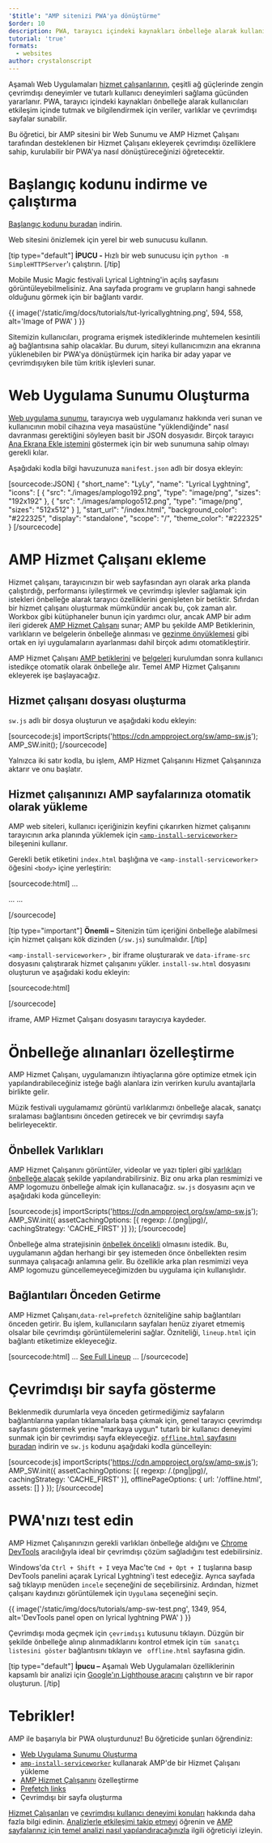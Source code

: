 ```yaml
---
'$title': "AMP sitenizi PWA'ya dönüştürme"
$order: 10
description: PWA, tarayıcı içindeki kaynakları önbelleğe alarak kullanıcıları etkileşim içinde tutmak ve bilgilendirmek için veriler, varlıklar ve çevrimdışı sayfalar sunabilir.
tutorial: 'true'
formats:
  - websites
author: crystalonscript
---
```


Aşamalı Web Uygulamaları [hizmet çalışanlarının](https://developer.mozilla.org/en-US/docs/Web/API/Service_Worker_API), çeşitli ağ güçlerinde zengin çevrimdışı deneyimler ve tutarlı kullanıcı deneyimleri sağlama gücünden yararlanır. PWA, tarayıcı içindeki kaynakları önbelleğe alarak kullanıcıları etkileşim içinde tutmak ve bilgilendirmek için veriler, varlıklar ve çevrimdışı sayfalar sunabilir.

Bu öğretici, bir AMP sitesini bir Web Sunumu ve AMP Hizmet Çalışanı tarafından desteklenen bir Hizmet Çalışanı ekleyerek çevrimdışı özelliklere sahip, kurulabilir bir PWA'ya nasıl dönüştüreceğinizi öğretecektir.

# Başlangıç kodunu indirme ve çalıştırma

[Başlangıç kodunu buradan](/static/files/tutorials/amptopwa.zip) indirin.

Web sitesini önizlemek için yerel bir web sunucusu kullanın.

[tip type="default"] **İPUCU -** Hızlı bir web sunucusu için `python -m SimpleHTTPServer`'ı çalıştırın. [/tip]

Mobile Music Magic festivali Lyrical Lightning'in açılış sayfasını görüntüleyebilmelisiniz. Ana sayfada programı ve grupların hangi sahnede olduğunu görmek için bir bağlantı vardır.

{{ image('/static/img/docs/tutorials/tut-lyricallyghtning.png', 594, 558, alt='Image of PWA' ) }}

Sitemizin kullanıcıları, programa erişmek istediklerinde muhtemelen kesintili ağ bağlantısına sahip olacaklar. Bu durum, siteyi kullanıcımızın ana ekranına yüklenebilen bir PWA'ya dönüştürmek için harika bir aday yapar ve çevrimdışıyken bile tüm kritik işlevleri sunar.

# Web Uygulama Sunumu Oluşturma

[Web uygulama sunumu](https://developers.google.com/web/fundamentals/web-app-manifest/), tarayıcıya web uygulamanız hakkında veri sunan ve kullanıcının mobil cihazına veya masaüstüne "yüklendiğinde" nasıl davranması gerektiğini söyleyen basit bir JSON dosyasıdır. Birçok tarayıcı [Ana Ekrana Ekle istemini](https://developers.google.com/web/fundamentals/app-install-banners/) göstermek için bir web sunumuna sahip olmayı gerekli kılar.

Aşağıdaki kodla bilgi havuzunuza `manifest.json` adlı bir dosya ekleyin:

[sourcecode:JSON]
{
"short_name": "LyLy",
"name": "Lyrical Lyghtning",
"icons": [
{
"src": "./images/amplogo192.png",
"type": "image/png",
"sizes": "192x192"
},
{
"src": "./images/amplogo512.png",
"type": "image/png",
"sizes": "512x512"
}
],
"start_url": "/index.html",
"background_color": "#222325",
"display": "standalone",
"scope": "/",
"theme_color": "#222325"
}
[/sourcecode]

# AMP Hizmet Çalışanı ekleme

Hizmet çalışanı, tarayıcınızın bir web sayfasından ayrı olarak arka planda çalıştırdığı, performansı iyileştirmek ve çevrimdışı işlevler sağlamak için istekleri önbelleğe alarak tarayıcı özelliklerini genişleten bir betiktir. Sıfırdan bir hizmet çalışanı oluşturmak mümkündür ancak bu, çok zaman alır. Workbox gibi kütüphaneler bunun için yardımcı olur, ancak AMP bir adım ileri giderek [AMP Hizmet Çalışanı](https://github.com/ampproject/amp-sw) sunar; AMP bu şekilde AMP Betiklerinin, varlıkların ve belgelerin önbelleğe alınması ve [gezinme önyüklemesi](https://developers.google.com/web/updates/2017/02/navigation-preload) gibi ortak en iyi uygulamaların ayarlanması dahil birçok adımı otomatikleştirir.

AMP Hizmet Çalışanı [AMP betiklerini](https://github.com/ampproject/amp-sw/tree/master/src/modules/amp-caching) ve [belgeleri](https://github.com/ampproject/amp-sw/tree/master/src/modules/document-caching) kurulumdan sonra kullanıcı istedikçe otomatik olarak önbelleğe alır. Temel AMP Hizmet Çalışanını ekleyerek işe başlayacağız.

## Hizmet çalışanı dosyası oluşturma

`sw.js` adlı bir dosya oluşturun ve aşağıdaki kodu ekleyin:

[sourcecode:js]
importScripts('https://cdn.ampproject.org/sw/amp-sw.js');
AMP_SW.init();
[/sourcecode]

Yalnızca iki satır kodla, bu işlem, AMP Hizmet Çalışanını Hizmet Çalışanınıza aktarır ve onu başlatır.

## Hizmet çalışanınızı AMP sayfalarınıza otomatik olarak yükleme

AMP web siteleri, kullanıcı içeriğinizin keyfini çıkarırken hizmet çalışanını tarayıcının arka planında yüklemek için [`<amp-install-serviceworker>`](../../../documentation/components/reference/amp-install-serviceworker.md) bileşenini kullanır.

Gerekli betik etiketini `index.html` başlığına ve `<amp-install-serviceworker>` öğesini `<body>` içine yerleştirin:

[sourcecode:html]
…

<script async custom-element="amp-install-serviceworker" src="https://cdn.ampproject.org/v0/amp-install-serviceworker-0.1.js"></script>

…
...
<amp-install-serviceworker src="/sw.js"
           data-iframe-src="install-sw.html"
           layout="nodisplay">
</amp-install-serviceworker>

</body>
[/sourcecode]

[tip type="important"] **Önemli –** Sitenizin tüm içeriğini önbelleğe alabilmesi için hizmet çalışanı kök dizinden (`/sw.js`) sunulmalıdır. [/tip]

`<amp-install-serviceworker>` , bir iframe oluşturarak ve `data-iframe-src` dosyasını çalıştırarak hizmet çalışanını yükler. `install-sw.html` dosyasını oluşturun ve aşağıdaki kodu ekleyin:

[sourcecode:html]

<!doctype html>
<title>installing service worker</title>
<script type='text/javascript'>
 if('serviceWorker' in navigator) {
   navigator.serviceWorker.register('./sw.js');
 };
</script>
[/sourcecode]

iframe, AMP Hizmet Çalışanı dosyasını tarayıcıya kaydeder.

# Önbelleğe alınanları özelleştirme

AMP Hizmet Çalışanı, uygulamanızın ihtiyaçlarına göre optimize etmek için yapılandırabileceğiniz isteğe bağlı alanlara izin verirken kurulu avantajlarla birlikte gelir.

Müzik festivali uygulamamız görüntü varlıklarımızı önbelleğe alacak, sanatçı sıralaması bağlantısını önceden getirecek ve bir çevrimdışı sayfa belirleyecektir.

## Önbellek Varlıkları

AMP Hizmet Çalışanını görüntüler, videolar ve yazı tipleri gibi [varlıkları önbelleğe alacak](https://github.com/ampproject/amp-sw/tree/master/src/modules/asset-caching) şekilde yapılandırabilirsiniz. Biz onu arka plan resmimizi ve AMP logomuzu önbelleğe almak için kullanacağız. `sw.js` dosyasını açın ve aşağıdaki koda güncelleyin:

[sourcecode:js]
importScripts('https://cdn.ampproject.org/sw/amp-sw.js');
AMP_SW.init({
assetCachingOptions: [{
regexp: /\.(png|jpg)/,
cachingStrategy: 'CACHE_FIRST'
}]
});
[/sourcecode]

Önbelleğe alma stratejisinin [önbellek öncelikli](https://developers.google.com/web/fundamentals/instant-and-offline/offline-cookbook/#cache-falling-back-to-network) olmasını istedik. Bu, uygulamanın ağdan herhangi bir şey istemeden önce önbellekten resim sunmaya çalışacağı anlamına gelir. Bu özellikle arka plan resmimizi veya AMP logomuzu güncellemeyeceğimizden bu uygulama için kullanışlıdır.

## Bağlantıları Önceden Getirme

AMP Hizmet Çalışanı,`data-rel=prefetch` özniteliğine sahip bağlantıları önceden getirir. Bu işlem, kullanıcıların sayfaları henüz ziyaret etmemiş olsalar bile çevrimdışı görüntülemelerini sağlar. Özniteliği, `lineup.html` için bağlantı etiketimize ekleyeceğiz.

[sourcecode:html]
...
<a href="/lineup.html" data-rel="prefetch">See Full Lineup</a>
...
[/sourcecode]

# Çevrimdışı bir sayfa gösterme

Beklenmedik durumlarla veya önceden getirmediğimiz sayfaların bağlantılarına yapılan tıklamalarla başa çıkmak için, genel tarayıcı çevrimdışı sayfasını göstermek yerine "markaya uygun" tutarlı bir kullanıcı deneyimi sunmak için bir çevrimdışı sayfa ekleyeceğiz. [`offline.html` sayfasını buradan](/static/files/tutorials/offline.zip) indirin ve `sw.js` kodunu aşağıdaki kodla güncelleyin:

[sourcecode:js]
importScripts('https://cdn.ampproject.org/sw/amp-sw.js');
AMP_SW.init({
assetCachingOptions: [{
regexp: /\.(png|jpg)/,
cachingStrategy: 'CACHE_FIRST'
}],
offlinePageOptions: {
url: '/offline.html',
assets: []
}
});
[/sourcecode]

# PWA'nızı test edin

AMP Hizmet Çalışanınızın gerekli varlıkları önbelleğe aldığını ve [Chrome DevTools](https://developers.google.com/web/tools/chrome-devtools/progressive-web-apps) aracılığıyla ideal bir çevrimdışı çözüm sağladığını test edebilirsiniz.

Windows'da `Ctrl + Shift + I` veya Mac'te `Cmd + Opt + I` tuşlarına basıp DevTools panelini açarak Lyrical Lyghtning'i test edeceğiz. Ayrıca sayfada sağ tıklayıp menüden `incele` seçeneğini de seçebilirsiniz. Ardından, hizmet çalışanı kaydınızı görüntülemek için `Uygulama` seçeneğini seçin.

{{ image('/static/img/docs/tutorials/amp-sw-test.png', 1349, 954, alt='DevTools panel open on lyrical lyghtning PWA' ) }}

Çevrimdışı moda geçmek için `çevrimdışı` kutusunu tıklayın. Düzgün bir şekilde önbelleğe alınıp alınmadıklarını kontrol etmek için `tüm sanatçı listesini göster` bağlantısını tıklayın ve ` offline.html` sayfasına gidin.

[tip type="default"] **İpucu –** Aşamalı Web Uygulamaları özelliklerinin kapsamlı bir analizi için [ Google'ın Lighthouse aracını](https://developers.google.com/web/ilt/pwa/lighthouse-pwa-analysis-tool) çalıştırın ve bir rapor oluşturun. [/tip]

# Tebrikler!

AMP ile başarıyla bir PWA oluşturdunuz! Bu öğreticide şunları öğrendiniz:

- [Web Uygulama Sunumu Oluşturma](https://developers.google.com/web/fundamentals/web-app-manifest/)
- [`amp-install-serviceworker`](../../../documentation/components/reference/amp-install-serviceworker.md) kullanarak AMP'de bir Hizmet Çalışanı yükleme
- [AMP Hizmet Çalışanını](https://amp.dev/documentation/guides-and-tutorials/optimize-and-measure/amp-as-pwa.html) özelleştirme
- [Prefetch links ](https://developer.mozilla.org/en-US/docs/Web/HTTP/Link_prefetching_FAQ)
- Çevrimdışı bir sayfa oluşturma

[Hizmet Çalışanları](https://amp.dev/documentation/guides-and-tutorials/optimize-and-measure/amp-as-pwa.html) ve [çevrimdışı kullanıcı deneyimi konuları](https://developers.google.com/web/fundamentals/instant-and-offline/offline-ux) hakkında daha fazla bilgi edinin. [Analizlerle etkileşimi takip etmeyi](https://amp.dev/documentation/guides-and-tutorials/optimize-measure/configure-analytics/index.html) öğrenin ve [AMP sayfalarınız için temel analizi nasıl yapılandıracağınızla](https://amp.dev/documentation/guides-and-tutorials/optimize-and-measure/tracking-engagement.html) ilgili öğreticiyi izleyin.
